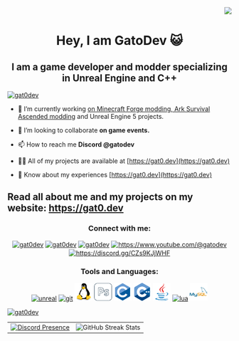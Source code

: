 <p align="&#114;&#105;&#103;&#104;&#116;">&#32;<img src="&#104;&#116;&#116;&#112;&#115;&#58;&#47;&#47;&#107;&#111;&#109;&#97;&#114;&#101;&#118;&#46;&#99;&#111;&#109;&#47;&#103;&#104;&#112;&#118;&#99;&#47;&#63;&#117;&#115;&#101;&#114;&#110;&#97;&#109;&#101;&#61;&#71;&#97;&#116;&#48;&#68;&#101;&#118;&#38;&#97;&#98;&#98;&#114;&#101;&#118;&#105;&#97;&#116;&#101;&#100;&#61;&#116;&#114;&#117;&#101;&#38;&#115;&#116;&#121;&#108;&#101;&#61;&#102;&#111;&#114;&#45;&#116;&#104;&#101;&#45;&#98;&#97;&#100;&#103;&#101;&#38;&#98;&#97;&#115;&#101;&#61;&#49;&#49;&#48;&#48;&#48;"/></p>&#32;<p align="&#114;&#105;&#103;&#104;&#116;"> <!-- &#71;&#111;o&#x64;&#x20;&#106;&#x6f;&#98;&#44; &#121;&#111;&#117;&#x20;&#x64;&#x65;&#111;&#x62;&#102;&#117;&#x73;&#99;&#x61;&#x74;&#x65;&#x64;&#x20;&#x61;&#32;&#x73;&#x69;&#109;&#112;&#108;&#101;&#32;&#x63;&#x68;a&#114;&#97;&#x63;&#116;&#x65;&#x72;&#x20;&#101;&#x6e;&#116;&#x69;&#116;&#108;&#x65;s&#x2c;&#32;&#x64;&#111;&#32;&#x79;&#111;&#x75;&#x20;&#102;&#x65;&#101;&#x6c; &#x73;&#109;&#97;&#114;t&#x3f;&#32;&#x4a;&#x6f;&#x6b;&#x65;&#x2c;&#32;&#x64;&#111;&#110;&#x27;&#116;&#x20;&#115;&#x61;y&#x20;&#97;&#x6e;&#x79;&#x62;&#x6f;&#100;&#x79;&#x20;&#x6c;&#109;&#97;&#x6f; -->

<h1 align="center">Hey, I am  GatoDev 😺</h1>
<h2 align="center">I am a game developer and modder specializing in Unreal Engine and C++</h3>
<p align="left"> <a href="https://twitter.com/gat0dev" target="blank"><img src="https://img.shields.io/twitter/follow/gat0dev?logo=twitter&style=for-the-badge" alt="gat0dev" /></a> </p>

- 🔭 I’m currently working [on Minecraft Forge modding, Ark Survival Ascended modding](https://www.curseforge.com/members/gatodev/projects) and Unreal Engine 5 projects.

- 👯 I’m looking to collaborate **on game events.**

- 📫 How to reach me **Discord @gatodev**

- 👨‍💻 All of my projects are available at [https://gat0.dev](https://gat0.dev)

- 📄 Know about my experiences [https://gat0.dev](https://gat0.dev)

## Read all about me and my projects on my website: **https://gat0.dev**

<h3 align="center">Connect with me:</h3>
<p align="center">
<a href="https://twitter.com/gat0dev" target="blank"><img align="center" src="https://raw.githubusercontent.com/rahuldkjain/github-profile-readme-generator/master/src/images/icons/Social/twitter.svg" alt="gat0dev" height="30" width="40" /></a>
<a href="https://linkedin.com/in/gat0dev" target="blank"><img align="center" src="https://raw.githubusercontent.com/rahuldkjain/github-profile-readme-generator/master/src/images/icons/Social/linked-in-alt.svg" alt="gat0dev" height="30" width="40" /></a>
<a href="https://instagram.com/gat0dev" target="blank"><img align="center" src="https://raw.githubusercontent.com/rahuldkjain/github-profile-readme-generator/master/src/images/icons/Social/instagram.svg" alt="gat0dev" height="30" width="40" /></a>
<a href="https://www.youtube.com/@gatodev" target="blank"><img align="center" src="https://raw.githubusercontent.com/rahuldkjain/github-profile-readme-generator/master/src/images/icons/Social/youtube.svg" alt="https://www.youtube.com/@gatodev" height="30" width="40" /></a>
<a href="https://discord.gg/CZs9KJjWHF" target="blank"><img align="center" src="https://raw.githubusercontent.com/rahuldkjain/github-profile-readme-generator/master/src/images/icons/Social/discord.svg" alt="https://discord.gg/CZs9KJjWHF" height="30" width="40" /></a>
</p>

<h3 align="center">Tools and Languages:</h3>
<p align="center">
  <a href="https://unrealengine.com/" target="_blank" rel="noreferrer"><img src="https://raw.githubusercontent.com/kenangundogan/fontisto/036b7eca71aab1bef8e6a0518f7329f13ed62f6b/icons/svg/brand/unreal-engine.svg" alt="unreal" width="40" height="40"/></a>
  <a href="https://git-scm.com/" target="_blank" rel="noreferrer"><img src="https://www.vectorlogo.zone/logos/git-scm/git-scm-icon.svg" alt="git" width="40" height="40"/></a>
  <a href="https://www.linux.org/" target="_blank" rel="noreferrer"><img src="https://raw.githubusercontent.com/devicons/devicon/master/icons/linux/linux-original.svg" alt="linux" width="40" height="40"/></a>
  <a href="https://www.photoshop.com/en" target="_blank" rel="noreferrer"><img src="https://raw.githubusercontent.com/devicons/devicon/master/icons/photoshop/photoshop-line.svg" alt="photoshop" width="40" height="40"/></a>
  <a href="https://www.cprogramming.com/" target="_blank" rel="noreferrer"><img src="https://raw.githubusercontent.com/devicons/devicon/master/icons/c/c-original.svg" alt="c" width="40" height="40"/></a>
  <a href="https://www.w3schools.com/cpp/" target="_blank" rel="noreferrer"><img src="https://raw.githubusercontent.com/devicons/devicon/master/icons/cplusplus/cplusplus-original.svg" alt="cplusplus" width="40" height="40"/></a>
  <a href="https://www.java.com" target="_blank" rel="noreferrer"><img src="https://raw.githubusercontent.com/devicons/devicon/master/icons/java/java-original.svg" alt="java" width="40" height="40"/></a>
  <a href="https://www.lua.org/" target="_blank" rel="noreferrer"><img src="https://upload.wikimedia.org/wikipedia/commons/c/cf/Lua-Logo.svg" alt="lua" width="40" height="40"/></a>
  <a href="https://www.mysql.com/" target="_blank" rel="noreferrer"><img src="https://raw.githubusercontent.com/devicons/devicon/master/icons/mysql/mysql-original-wordmark.svg" alt="mysql" width="40" height="40"/></a>
</p>

<p align="left"> <a href="https://github.com/ryo-ma/github-profile-trophy"><img src="https://github-profile-trophy.vercel.app/?username=gat0dev&rank=-C,-B,-?&theme=onestar" alt="gat0dev" /></a> </p>

<table>
  <tr>
    <td>
      <a href="https://discord.com/users/280664705683685386">
        <img src="https://lanyard.cnrad.dev/api/280664705683685386" alt="Discord Presence"/>
      </a>
    </td>
    <td>
      <img src="https://github-readme-streak-stats.herokuapp.com/?user=gat0dev&theme=dark" alt="GitHub Streak Stats"/>
    </td>
  </tr>
</table>

